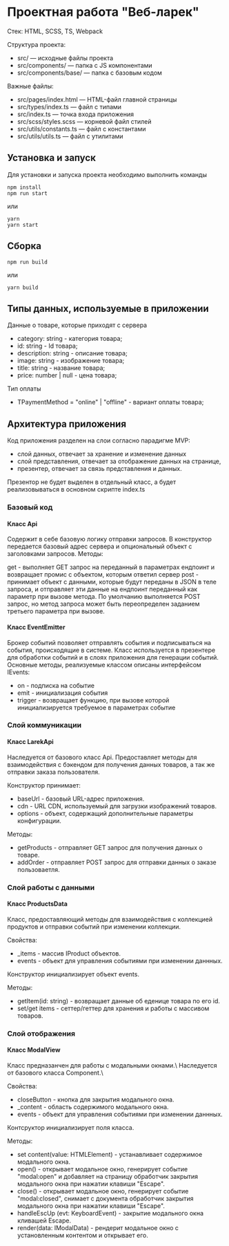 # Проектная работа "Веб-ларек"

Стек: HTML, SCSS, TS, Webpack

Структура проекта:
- src/ — исходные файлы проекта
- src/components/ — папка с JS компонентами
- src/components/base/ — папка с базовым кодом

Важные файлы:
- src/pages/index.html — HTML-файл главной страницы
- src/types/index.ts — файл с типами
- src/index.ts — точка входа приложения
- src/scss/styles.scss — корневой файл стилей
- src/utils/constants.ts — файл с константами
- src/utils/utils.ts — файл с утилитами

## Установка и запуск
Для установки и запуска проекта необходимо выполнить команды

```
npm install
npm run start
```

или

```
yarn
yarn start
```
## Сборка

```
npm run build
```

или

```
yarn build
```


## Типы данных, используемые в приложении

Данные о товаре, которые приходят с сервера

 - category: string  - категория товара;
 - id: string - Id товара;
 - description: string - описание товара;
 - image: string - изображение товара;
 - title: string - название товара;
 - price: number | null - цена товара;


Тип оплаты
 - TPaymentMethod = "online" | "offline"  - вариант оплаты товара;


## Архитектура приложения

Код приложения разделен на слои согласно парадигме MVP:

 - слой данных, отвечает за хранение и изменение данных
 - слой представления, отвечает за отображение данных на странице,
 - презентер, отвечает за связь представления и данных.

Презентор не будет выделен в отдельный класс, а будет реализовываться в основном скрипте index.ts

### Базовый код

#### Класс Api
Содержит в себе базовую логику отправки запросов. В конструктор передается базовый адрес сервера и опциональный объект с заголовками запросов. Методы:

get - выполняет GET запрос на переданный в параметрах ендпоинт и возвращает промис с объектом, которым ответил сервер
post - принимает объект с данными, которые будут переданы в JSON в теле запроса, и отправляет эти данные на ендпоинт переданный как параметр при вызове метода. По умолчанию выполняется POST запрос, но метод запроса может быть переопределен заданием третьего параметра при вызове.

#### Класс EventEmitter
Брокер событий позволяет отправлять события и подписываться на события, происходящие в системе. Класс используется в презентере для обработки событий и в слоях приложения для генерации событий.
Основные методы, реализуемые классом описаны интерфейсом IEvents:

 - on - подписка на событие 
 - emit - инициализация события
 - trigger - возвращает функцию, при вызове которой инициализируется требуемое в параметрах событие

### Слой коммуникации

#### Класс LarekApi

Наследуется от базового класс Api. Предоставляет методы для взаимодействия с бэкендом для получения данных товаров, а так же отправки заказа пользователя. 

Конструктор принимает:

 - baseUrl -  базовый URL-адрес приложения.
 - cdn - URL CDN, используемый для загрузки изображений товаров.
 - options - объект, содержащий дополнительные параметры конфигурации.

 Методы:
  - getProducts - отправляет GET запрос для получения данных о товаре.
  - addOrder  - отправляет POST запрос для отправки данных о заказе пользоваетля.
  
### Слой работы с данными

#### Класс ProductsData

Класс, предоставляющий методы для взаимодействия с коллекцией продуктов и отправки событий при изменении коллекции.

Свойства:

- _items - массив IProduct объектов.
- events - объект для управления событиями при изменении даннных.

Конструктор инициализирует объект events.

Методы:

 - getItem(id: string) - возвращает данные об еденице товара по его id.
 - set/get items - сеттер/геттер для хранения и работы с массивом товаров.


 ### Слой отображения 



 #### Класс ModalView

Класс предназанчен для работы с модальными окнами.\ Наследуется от базового класса Component.\ 

Свойства:

- closeButton - кнопка для закрытия модального окна.
- _content - область содержимого модального окна.
- events - объект для управления событиями при изменении даннных.

Контсруктор инициализирует поля класса.

Методы:

- set content(value: HTMLElement) - устанавливает содержимое модального окна.
- open() - открывает модальное окно, генерирует событие "modal:open" и добавляет на страницу обработчик закрытия модального окна при нажатии клавиши "Escape".
- close() - открывает модальное окно, генерирует событие "modal:closed", снимает с документа обработчик закрытия модального окна при нажатии клавиши "Escape".
- handleEscUp (evt: KeyboardEvent) - закрытие модального окна кливашей Escape.
- render(data: IModalData) - рендерит модальное окно с установленным контентом и открывает его.



